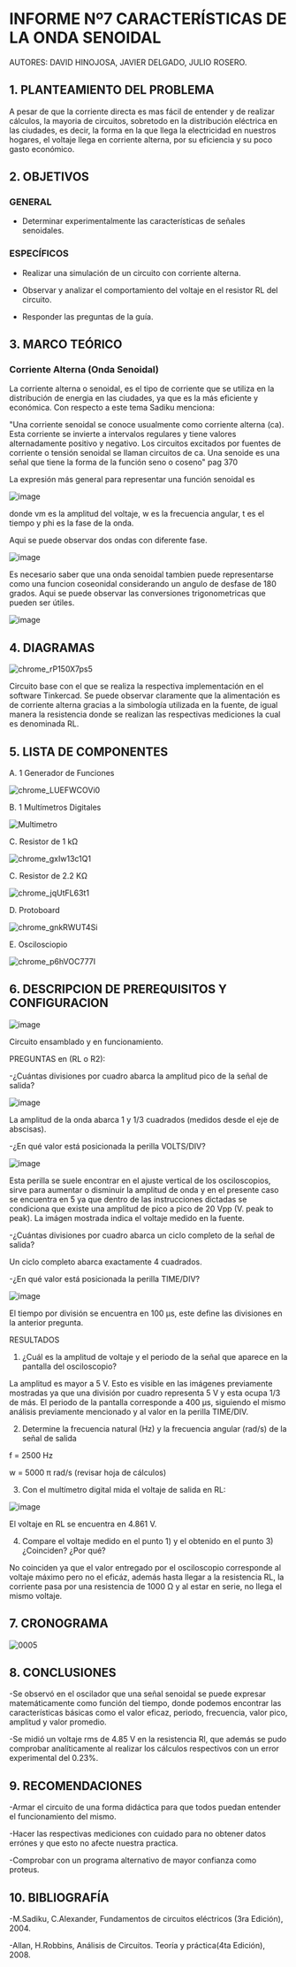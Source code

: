 # INFORME Nº7 CARACTERÍSTICAS DE LA ONDA SENOIDAL 
AUTORES: DAVID HINOJOSA,
         JAVIER DELGADO,
         JULIO ROSERO.

## 1. PLANTEAMIENTO DEL PROBLEMA
A pesar de que la corriente directa es mas fácil de entender y de realizar cálculos, la mayoria de circuitos, sobretodo en la distribución eléctrica en las ciudades, es decir,  la forma en la que llega la electricidad en nuestros hogares, el voltaje llega en corriente alterna, por su eficiencia y su poco gasto económico.

## 2. OBJETIVOS
### GENERAL

- Determinar experimentalmente las características de señales senoidales.

### ESPECÍFICOS

- Realizar una simulación de un circuito con corriente alterna.

- Observar y analizar el comportamiento del voltaje en el resistor RL del circuito.

- Responder las preguntas de la guía.

## 3. MARCO TEÓRICO 

### Corriente Alterna (Onda Senoidal)

La corriente alterna o senoidal, es el tipo de corriente que se utiliza en la distribución de energia en las ciudades, ya que es la más eficiente y económica. Con respecto a este tema Sadiku menciona:

"Una corriente senoidal se conoce usualmente como corriente alterna (ca). Esta corriente se invierte a intervalos regulares y tiene valores alternadamente positivo y negativo. Los circuitos excitados por fuentes de corriente o tensión senoidal se llaman circuitos de ca. Una senoide es una señal que tiene la forma de la función seno o coseno" pag 370

La expresión más general para representar una función senoidal es

![image](https://user-images.githubusercontent.com/64505672/90580782-502e3580-e18f-11ea-947c-04ef7b2185bc.png)

donde vm es la amplitud del voltaje, w es la frecuencia angular, t es el tiempo y phi es la fase de la onda.

Aqui se puede observar dos ondas con diferente fase.

![image](https://user-images.githubusercontent.com/64505672/90580911-9b484880-e18f-11ea-9947-a62d8edc38fc.png)
 
 Es necesario saber que una onda senoidal tambien puede representarse como una funcion coseonidal considerando un angulo de desfase de 180 grados.
 Aqui se puede observar las conversiones trigonometricas que pueden ser útiles.
 
 ![image](https://user-images.githubusercontent.com/64505672/90581092-08f47480-e190-11ea-8870-c1b416981f52.png)


## 4. DIAGRAMAS


![chrome_rP150X7ps5](https://user-images.githubusercontent.com/66037763/90582332-0fd0b680-e193-11ea-92eb-9da54c06277f.png)



Circuito base con el que se realiza la respectiva implementación en el software Tinkercad. Se puede observar claramente que la alimentación es de corriente alterna gracias a la simbología utilizada en la fuente, de igual manera la resistencia donde se realizan las respectivas mediciones la cual es denominada RL. 




## 5. LISTA DE COMPONENTES
A. 1 Generador de Funciones


![chrome_LUEFWCOVi0](https://user-images.githubusercontent.com/66037763/90581763-a1d7bf80-e191-11ea-9e2b-1254612c8019.png)



B. 1 Multímetros Digitales

![Multimetro](https://user-images.githubusercontent.com/66037763/86204443-252f4a00-bb2d-11ea-8508-0edf4c96af71.png)


C. Resistor de 1 kΩ


![chrome_gxIw13c1Q1](https://user-images.githubusercontent.com/66037763/86204259-aafec580-bb2c-11ea-9077-c7547372cc76.png)



C. Resistor de 2.2 KΩ



![chrome_jqUtFL63t1](https://user-images.githubusercontent.com/66037763/90581829-d77ca880-e191-11ea-9959-dccbc9f60745.png)



D. Protoboard


![chrome_gnkRWUT4Si](https://user-images.githubusercontent.com/66037763/84236208-e9b8d700-aabc-11ea-9985-2e94ef9d6adb.png)




E. Oscilosciopio



![chrome_p6hVOC777I](https://user-images.githubusercontent.com/66037763/90581876-f2e7b380-e191-11ea-8fed-2af53bdc9daa.png)




## 6. DESCRIPCION DE PREREQUISITOS Y CONFIGURACION


![image](https://user-images.githubusercontent.com/66037763/90594013-08b7a180-e1af-11ea-9043-0a27f2922117.png)


Circuito ensamblado y en funcionamiento. 


PREGUNTAS en (RL o R2):

-¿Cuántas divisiones por cuadro abarca la amplitud pico de la señal de salida? 


![image](https://user-images.githubusercontent.com/66037763/90596788-5e8f4800-e1b5-11ea-82f8-39cd78a5a334.png)


La amplitud de la onda abarca 1 y 1/3 cuadrados (medidos desde el eje de abscisas).


-¿En qué valor está posicionada la perilla VOLTS/DIV?


![image](https://user-images.githubusercontent.com/66037763/90669637-9202be80-e217-11ea-948a-fac5b891819d.png)


Esta perilla se suele encontrar en el ajuste vertical de los osciloscopios, sirve para aumentar o disminuir la amplitud de onda y en el presente caso se encuentra en 5 ya que dentro de las instrucciones dictadas se condiciona que existe una amplitud de pico a pico de 20 Vpp (V. peak to peak). La imágen mostrada indica el voltaje medido en la fuente.


-¿Cuántas divisiones por cuadro abarca un ciclo completo de la señal de salida? 

Un ciclo completo abarca exactamente 4 cuadrados.


-¿En qué valor está posicionada la perilla TIME/DIV?


![image](https://user-images.githubusercontent.com/66037763/90597120-0ad12e80-e1b6-11ea-9672-9935c680a80c.png)


El tiempo por división se encuentra en 100 µs, este define las divisiones en la anterior pregunta. 


RESULTADOS

1) ¿Cuál es la amplitud de voltaje y el periodo de la señal que aparece en la pantalla del osciloscopio?

La amplitud es mayor a 5 V. Esto es visible en las imágenes previamente mostradas ya que una división por cuadro representa 5 V y esta ocupa 1/3 de más. El periodo de la pantalla corresponde a 400 µs, siguiendo el mismo análisis previamente mencionado y al valor en la perilla TIME/DIV.

2) Determine la frecuencia natural (Hz) y la frecuencia angular (rad/s) de la señal de salida

f = 2500 Hz

w = 5000 π rad/s (revisar hoja de cálculos)

3) Con el multímetro digital mida el voltaje de salida en RL:


![image](https://user-images.githubusercontent.com/66037763/90595735-1e2eca80-e1b3-11ea-9726-6b0046736735.png)


El voltaje en RL se encuentra en 4.861 V.

4) Compare el voltaje medido en el punto 1) y el obtenido en el punto 3) ¿Coinciden? ¿Por qué? 

No coinciden ya que el valor entregado por el osciloscopio corresponde al voltaje máximo pero no el eficáz, además hasta llegar a la resistencia RL, la corriente pasa por una resistencia de 1000 Ω y al estar en serie, no llega el mismo voltaje.


## 7. CRONOGRAMA
![0005](https://user-images.githubusercontent.com/66037557/90582678-f67c3a00-e193-11ea-8796-7a2c781216f8.png)


## 8. CONCLUSIONES
-Se observó en el oscilador que una señal senoidal se puede expresar matemáticamente como función del tiempo, donde podemos encontrar las características básicas como el valor eficaz, periodo, frecuencia, valor pico, amplitud y valor promedio. 

-Se midió un voltaje rms de 4.85 V en la resistencia Rl, que además se pudo comprobar analíticamente al realizar los cálculos respectivos con un error experimental  del 0.23%.


## 9. RECOMENDACIONES

-Armar el circuito de una forma didáctica para que todos puedan entender el funcionamiento del mismo.

-Hacer las respectivas mediciones con cuidado para no obtener datos errónes y que esto no afecte nuestra practica.

-Comprobar con un programa alternativo de mayor confianza como proteus.




## 10. BIBLIOGRAFÍA

-M.Sadiku, C.Alexander, Fundamentos de circuitos eléctricos (3ra Edición), 2004.

-Allan, H.Robbins, Análisis de Circuitos. Teoría y práctica(4ta Edición), 2008.
